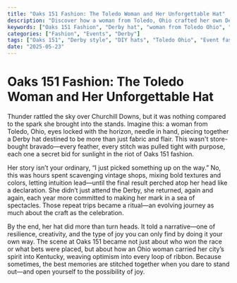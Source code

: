 ```yaml
---
title: "Oaks 151 Fashion: The Toledo Woman and Her Unforgettable Hat"
description: "Discover how a woman from Toledo, Ohio crafted her own Derby hat for Oaks 151. Explore her creative process, her repeat trips to the Oaks and Derby, and the positive spirit behind her unique headwear."
keywords: ["Oaks 151 Fashion", "Derby hat", "woman from Toledo Ohio", "making hat", "Oaks Derby", "fashion", "DIY hat"]
categories: ["Fashion", "Events", "Derby"]
tags: ["Oaks 151", "Derby style", "DIY hats", "Toledo Ohio", "Event fashion"]
date: "2025-05-23"
---
```


# Oaks 151 Fashion: The Toledo Woman and Her Unforgettable Hat

Thunder rattled the sky over Churchill Downs, but it was nothing compared to the spark she brought into the stands. Imagine this: a woman from Toledo, Ohio, eyes locked with the horizon, needle in hand, piecing together a Derby hat destined to be more than just fabric and flair. This wasn't store-bought bravado—every feather, every stitch was pulled tight with purpose, each one a secret bid for sunlight in the riot of Oaks 151 fashion.

Her story isn’t your ordinary, “I just picked something up on the way.” No, this was hours spent scavenging vintage shops, mixing bold textures and colors, letting intuition lead—until the final result perched atop her head like a declaration. She didn’t just attend the Derby, she returned, again and again, each year more committed to making her mark in a sea of spectacles. Those repeat trips became a ritual—an evolving journey as much about the craft as the celebration.

By the end, her hat did more than turn heads. It told a narrative—one of resilience, creativity, and the type of joy you can only find by doing it your own way. The scene at Oaks 151 became not just about who won the race or what bets were placed, but about how an Ohio woman carried her city’s spirit into Kentucky, weaving optimism into every loop of ribbon. Because sometimes, the best memories are stitched together when you dare to stand out—and open yourself to the possibility of joy.